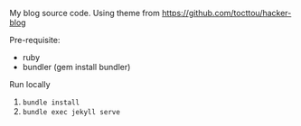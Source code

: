 My blog source code.
Using theme from https://github.com/tocttou/hacker-blog

Pre-requisite:

- ruby
- bundler (gem install bundler)

Run locally

1. `bundle install`
2. `bundle exec jekyll serve`
